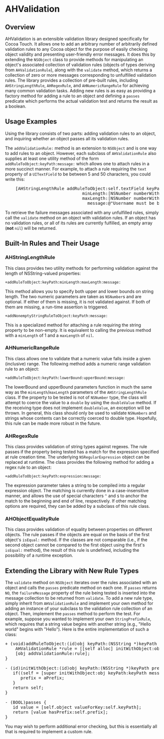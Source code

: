 # AHValidation

## Overview

AHValidation is an extensible validation library designed specifically for Cocoa Touch. It allows one to add an arbitrary number of arbitrarily defined validation rules to any Cocoa object for the purpose of easily checking object validity and presenting user-friendly error messages. It does this by extending the `NSObject` class to provide methods for manipulating an object's associated collection of validation rules (objects of types deriving from `AHValidationRule`), along with the `validate` method, which returns a collection of zero or more messages corresponding to unfulfilled validation rules. The library provides a collection of pre-built rules, including `AHStringLengthRule`, `AHRegexRule`, and `AHNumericRangeRule` for achieving many common validation tasks. Adding new rules is as easy as providing a factory method for adding a rule to an object and defining a `passes` predicate which performs the actual validation test and returns the result as a boolean.

## Usage Examples

Using the library consists of two parts: adding validation rules to an object, and inquiring whether an object passes all its validation rules.

The `addValidationRule:` method is an extension to `NSObject` and is one way to add rules to an object. However, each subclass of `AHValidationRule` also supplies at least one utility method of the form `addRuleToObject:keyPath:message:` which allows one to attach rules in a more succinct manner. For example, to attach a rule requiring the `text` property of a `UITextField` to be between 5 and 50 characters, you could write this:

<pre>
    [AHStringLengthRule addRuleToObject:self.textField keyPath:@"text" 
                              minLength:[NSNumber numberWithInteger:5] 
                              maxLength:[NSNumber numberWithInteger:50] 
                                message:@"Username must be between 5 and 50 characters"];
</pre>

To retrieve the failure messages associated with any unfulfilled rules, simply call the `validate` method on an object with validation rules. If an object has no validation rules, or all of its rules are currently fulfilled, an empty array (**not** `nil`) will be returned.

## Built-In Rules and Their Usage

### AHStringLengthRule

This class provides two utility methods for performing validation against the length of NSString-valued properties:

`+addRuleToObject:keyPath:minLength:maxLength:message:` 

This method allows you to specify both upper and lower bounds on string length. The two numeric parameters are taken as `NSNumber`s and are optional. If either of them is missing, it is not validated against. If both of them are missing, a run-time assertion is triggered.

`+addNonemptyStringRuleToObject:keyPath:message:` 

This is a specialized method for attaching a rule requiring the string property to be non-empty. It is equivalent to calling the previous method with a `minLength` of 1 and a `maxLength` of `nil`.

### AHNumericRangeRule

This class allows one to validate that a numeric value falls inside a given (inclusive) range. The following method adds a numeric range validation rule to an object:

`+addRuleToObject:keyPath:lowerBound:upperBound:message:`

The lowerBound and upperBound parameters function in much the same way as the `minLength`/`maxLength` parameters of the `AHStringLengthRule` class. If the property to be tested is not of `NSNumber` type, the class will attempt to coerce the value to a `double` by using the `doubleValue` method. If the receiving type does not implement `doubleValue`, an exception will be thrown. In general, this class should only be used to validate `NSNumbers` and strings whose contents can be correctly coerced to double type. Hopefully, this rule can be made more robust in the future.

### AHRegexRule

This class provides validation of string types against regexes. The rule passes if the property being tested has a match for the expression specified at rule creation time. The underlying `NSRegularExpression` object can be replaced at runtime. The class provides the following method for adding a regex rule to an object:

`+addRuleToObject:keyPath:expression:message:`

The expression parameter takes a string to be compiled into a regular expression object. The matching is currently done in a case-insensitive manner, and allows the use of special characters `^` and `$` to anchor the match to the beginning and end of line, respectively. If other matching options are required, they can be added by a subclass of this rule class.

### AHObjectEqualityRule

This class provides validation of equality between properties on different objects. The rule passes if the objects are equal on the basis of the first object's `isEqual:` method. If the classes are not comparable (i.e., if the second object cannot be compared to the first object using the first's `isEqual:` method), the result of this rule is undefined, including the possibility of a runtime exception.

## Extending the Library with New Rule Types

The `validate` method on `NSObject` iterates over the rules associated with an object and calls the `passes` predicate method on each one. If `passes` returns `NO`, the `failureMessage` property of the rule being tested is inserted into the message collection to be returned from `validate`. To add a new rule type, simply inherit from `AHValidationRule` and implement your own method for adding an instance of your subclass to the validation rule collection of an object. Then, implement the `passes` method to perform the test. For example, suppose you wanted to implement your own `StringPrefixRule`, which requires that a string value begins with another string (e.g., "Hello world" begins with "Hello"). Here is the entire implementation of such a class:

<pre>
+ (void)addRuleToObject:(id)obj keyPath:(NSString *)keyPath prefix:(NSString *)aPrefix message:(NSString *)message {
    AHValidationRule *rule = [[self alloc] initWithObject:obj keyPath:keyPath prefix:prefix message:message];
    [obj addValidationRule:rule];
}

- (id)initWithObject:(id)obj keyPath:(NSString *)keyPath prefix:(NSString *)aPrefix message:(NSString *)message {
   if((self = [super initWithObject:obj keyPath:keyPath message:message])) {
      prefix = aPrefix;
   }
   return self;
}

- (BOOL)passes {
   id value = [self.object valueForKey:self.keyPath];
   return [value hasPrefix:self.prefix];
}
</pre>

You may wish to perform additional error checking, but this is essentially all that is required to implement a custom rule. 
